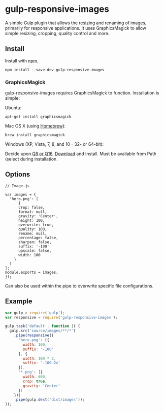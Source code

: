 # gulp-responsive-images

A simple Gulp plugin that allows the resizing and renaming of images, primarily for responsive applications. It uses GraphicsMagick to allow simple resizing, cropping, quality control and more.

## Install

Install with [npm](https://npmjs.org/package/gulp-responsive-images).

```
npm install --save-dev gulp-responsive-images
```

### GraphicsMagick

gulp-responsive-images requires GraphicsMagick to function. Installation is simple:

Ubuntu:

```shell
apt-get install graphicsmagick
```

Mac OS X (using [Homebrew](http://brew.sh/)):

```shell
brew install graphicsmagick
```

Windows (XP, Vista, 7, 8, and 10 - 32- or 64-bit):

Decide upon [Q8 or Q16](ftp://ftp.graphicsmagick.org/pub/GraphicsMagick/windows/README.txt), [Download](ftp://ftp.graphicsmagick.org/pub/GraphicsMagick/windows/) and Install. Must be available from Path (select during installation.

## Options

```
// Image.js

var images = {
  'hero.png': [
      {
      crop: false,
      format: null,
      gravity: 'Center',
      height: 100,
      overwrite: true,
      quality: 100,
      rename: null,
      percentage: false,
      sharpen: false,
      suffix: '-100'
      upscale: false,
      width: 100
    }
  ]
};
module.exports = images;      
});
```

Can also be used within the pipe to overwrite specific file configurations.

## Example

```js
var gulp = require('gulp');
var responsive = require('gulp-responsive-images');

gulp.task('default', function () {
  gulp.src('source/images/**/*')
    .pipe(responsive({
      'hero.png': [{
        width: 100,
        suffix: '-100'
      }, {
        width: 100 * 2,
        suffix: '-100-2x'
      }],
      '*.png': [{
        width: 600,
        crop: true,
        gravity: 'Center'
      }]
    }))
    .pipe(gulp.dest('dist/images'));
});
```

